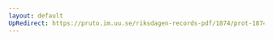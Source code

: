 ```yaml
---
layout: default
UpRedirect: https://pruto.im.uu.se/riksdagen-records-pdf/1874/prot-1874--ak--306/prot-1874--ak--306_003.pdf
---
```

